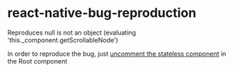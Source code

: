 # react-native-bug-reproduction
Reproduces null is not an object (evaluating 'this._component.getScrollableNode')

In order to reproduce the bug, just [uncomment the stateless component](https://github.com/haikyuu/react-native-bug-reproduction/blob/master/src/index.js#L14-L21) in the Root component
